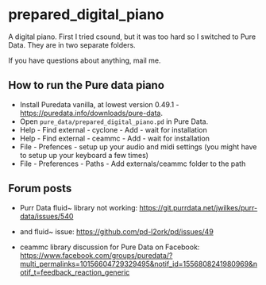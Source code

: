 # prepared_digital_piano

A digital piano. First I tried csound, but it was too hard so I switched to Pure Data. They are in two separate folders.

If you have questions about anything, mail me.

## How to run the Pure data piano
- Install  Puredata vanilla, at lowest version 0.49.1 - https://puredata.info/downloads/pure-data.
- Open `pure_data/prepared_digital_piano.pd` in Pure Data.
- Help - Find external - cyclone - Add - wait for installation
- Help - Find external - ceammc - Add - wait for installation
- File - Prefences - setup up your audio and midi settings (you might have to setup up your keyboard a few times)
- File - Preferences - Paths - Add externals/ceammc folder to the path

## Forum posts

- Purr Data fluid~ library not working: https://git.purrdata.net/jwilkes/purr-data/issues/540
- and fluid~ issue: https://github.com/pd-l2ork/pd/issues/49

- ceammc library discussion for Pure Data on Facebook: https://www.facebook.com/groups/puredata/?multi_permalinks=10156604729329495&notif_id=1556808241980969&notif_t=feedback_reaction_generic



